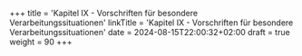 +++
title = 'Kapitel IX - Vorschriften für besondere Verarbeitungssituationen'
linkTitle = 'Kapitel IX - Vorschriften für besondere Verarbeitungssituationen'
date = 2024-08-15T22:00:32+02:00
draft = true
weight = 90
+++
